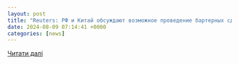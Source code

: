 ```yaml
---
layout: post
title: "Reuters: РФ и Китай обсуждают возможное проведение бартерных сделок"
date: 2024-08-09 07:14:41 +0000
categories: [news]
---
```


[Читати далі](https://versia.ru/reuters-rf-i-kitaj-obsuzhdayut-vozmozhnoe-provedenie-barternyx-sdelok)
